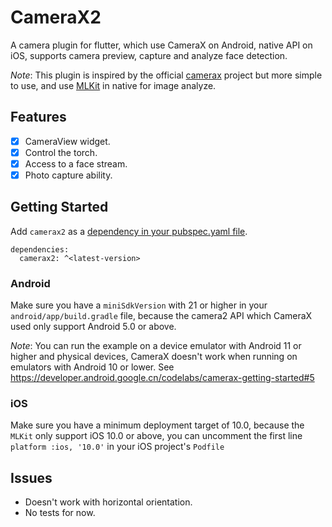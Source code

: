 # CameraX2

A camera plugin for flutter, which use CameraX on Android, native API on iOS, supports camera preview, capture and analyze face detection.

*Note*: This plugin is inspired by the official [camerax](https://pub.dev/packages/camerax) project but more simple to use, and use [MLKit](https://developers.google.cn/ml-kit) in native for image analyze.

## Features

- [x] CameraView widget.
- [x] Control the torch.
- [x] Access to a face stream.
- [x] Photo capture ability.

## Getting Started

Add `camerax2` as a [dependency in your pubspec.yaml file](https://flutter.dev/using-packages/).

```
dependencies:
  camerax2: ^<latest-version>
```

### Android

Make sure you have a `miniSdkVersion` with 21 or higher in your `android/app/build.gradle` file, because the camera2 API which CameraX used only support Android 5.0 or above.

*Note*: You can run the example on a device emulator with Android 11 or higher and physical devices, CameraX doesn't work when running on emulators with Android 10 or lower. See https://developer.android.google.cn/codelabs/camerax-getting-started#5

### iOS

Make sure you have a minimum deployment target of 10.0, because the `MLKit` only support iOS 10.0 or above, you can uncomment the first line `platform :ios, '10.0'` in your iOS project's `Podfile`

## Issues

- Doesn't work with horizontal orientation.
- No tests for now.

